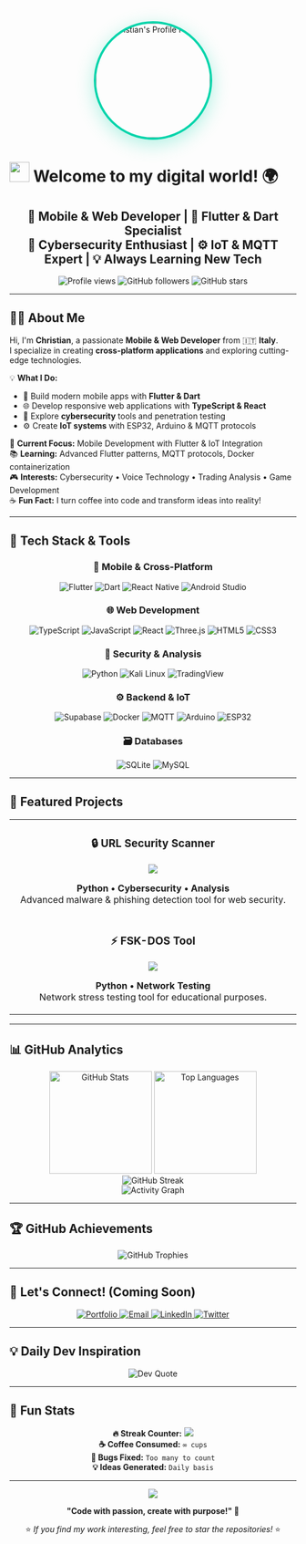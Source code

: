 <div align="center">
  <img src="https://avatars.githubusercontent.com/u/137430908?v=4" width="200px" style="border-radius: 50%; border: 4px solid #00D4AA; box-shadow: 0 8px 32px rgba(0, 212, 170, 0.3);" alt="Christian's Profile Picture" />
</div>

# <img src="https://media.giphy.com/media/hvRJCLFzcasrR4ia7z/giphy.gif" width="35px" /> Welcome to my digital world! 🌍

<div align="center">
  <h2>🚀 Mobile & Web Developer | 📱 Flutter & Dart Specialist<br/>🔐 Cybersecurity Enthusiast | ⚙️ IoT & MQTT Expert | 💡 Always Learning New Tech</h2>
</div>

<p align="center">
  <img src="https://komarev.com/ghpvc/?username=Chrxstxqn&label=Profile%20views&color=00D4AA&style=flat" alt="Profile views" />
  <img src="https://img.shields.io/github/followers/Chrxstxqn?label=Followers&style=social" alt="GitHub followers" />
  <img src="https://img.shields.io/github/stars/Chrxstxqn?label=Stars&style=social" alt="GitHub stars" />
</p>

---

## 👨‍💻 About Me

Hi, I'm **Christian**, a passionate **Mobile & Web Developer** from 🇮🇹 **Italy**.  
I specialize in creating **cross-platform applications** and exploring cutting-edge technologies.

💡 **What I Do:**
- 📱 Build modern mobile apps with **Flutter & Dart**
- 🌐 Develop responsive web applications with **TypeScript & React**  
- 🔐 Explore **cybersecurity** tools and penetration testing
- ⚙️ Create **IoT systems** with ESP32, Arduino & MQTT protocols

🎯 **Current Focus:** Mobile Development with Flutter & IoT Integration  
📚 **Learning:** Advanced Flutter patterns, MQTT protocols, Docker containerization  
🎮 **Interests:** Cybersecurity • Voice Technology • Trading Analysis • Game Development  
☕ **Fun Fact:** I turn coffee into code and transform ideas into reality!

---

## 🧰 Tech Stack & Tools

<div align="center">

### 📱 Mobile & Cross-Platform  
![Flutter](https://img.shields.io/badge/Flutter-02569B?style=for-the-badge&logo=flutter&logoColor=white)
![Dart](https://img.shields.io/badge/Dart-0175C2?style=for-the-badge&logo=dart&logoColor=white)
![React Native](https://img.shields.io/badge/React_Native-20232A?style=for-the-badge&logo=react&logoColor=61DAFB)
![Android Studio](https://img.shields.io/badge/Android_Studio-3DDC84?style=for-the-badge&logo=android-studio&logoColor=white)

### 🌐 Web Development  
![TypeScript](https://img.shields.io/badge/TypeScript-007ACC?style=for-the-badge&logo=typescript&logoColor=white)
![JavaScript](https://img.shields.io/badge/JavaScript-F7DF1E?style=for-the-badge&logo=javascript&logoColor=black)
![React](https://img.shields.io/badge/React-20232A?style=for-the-badge&logo=react&logoColor=61DAFB)
![Three.js](https://img.shields.io/badge/Three.js-000000?style=for-the-badge&logo=three.js&logoColor=white)
![HTML5](https://img.shields.io/badge/HTML5-E34F26?style=for-the-badge&logo=html5&logoColor=white)
![CSS3](https://img.shields.io/badge/CSS3-1572B6?style=for-the-badge&logo=css3&logoColor=white)

### 🔐 Security & Analysis  
![Python](https://img.shields.io/badge/Python-3776AB?style=for-the-badge&logo=python&logoColor=white)
![Kali Linux](https://img.shields.io/badge/Kali_Linux-557C94?style=for-the-badge&logo=kali-linux&logoColor=white)
![TradingView](https://img.shields.io/badge/TradingView-131722?style=for-the-badge&logo=tradingview&logoColor=white)

### ⚙️ Backend & IoT  
![Supabase](https://img.shields.io/badge/Supabase-3ECF8E?style=for-the-badge&logo=supabase&logoColor=white)
![Docker](https://img.shields.io/badge/Docker-2496ED?style=for-the-badge&logo=docker&logoColor=white)
![MQTT](https://img.shields.io/badge/MQTT-660066?style=for-the-badge&logo=mqtt&logoColor=white)
![Arduino](https://img.shields.io/badge/Arduino-00979D?style=for-the-badge&logo=arduino&logoColor=white)
![ESP32](https://img.shields.io/badge/ESP32-000000?style=for-the-badge&logo=espressif&logoColor=white)

### 🗃️ Databases  
![SQLite](https://img.shields.io/badge/SQLite-07405E?style=for-the-badge&logo=sqlite&logoColor=white)
![MySQL](https://img.shields.io/badge/MySQL-005C84?style=for-the-badge&logo=mysql&logoColor=white)

</div>

---

## 🌟 Featured Projects

<div align="center">
  <table>
    <tr>
      <td width="50%">
        <h3 align="center">🔒 URL Security Scanner</h3>
        <div align="center">
          <a href="https://github.com/Chrxstxqn/URL-Scan" target="_blank">
            <img src="https://github-readme-stats.vercel.app/api/pin/?username=Chrxstxqn&repo=URL-Scan&theme=react&bg_color=1F222E&title_color=00D4AA&hide_border=true" />
          </a>
        </div>
        <p align="center">
          <strong>Python • Cybersecurity • Analysis</strong><br/>
          Advanced malware & phishing detection tool for web security.
        </p>
      </td>
    </tr>
    <tr>
    </tr>
    <tr>
      <td width="50%">
        <h3 align="center">⚡ FSK-DOS Tool</h3>
        <div align="center">
          <a href="https://github.com/Chrxstxqn/FSK-DOS" target="_blank">
            <img src="https://github-readme-stats.vercel.app/api/pin/?username=Chrxstxqn&repo=FSK-DOS&theme=react&bg_color=1F222E&title_color=00D4AA&hide_border=true" />
          </a>
        </div>
        <p align="center">
          <strong>Python • Network Testing</strong><br/>
          Network stress testing tool for educational purposes.
        </p>
      </td>
    </tr>
  </table>
</div>

---

## 📊 GitHub Analytics

<div align="center">
  <img height="180em" src="https://github-readme-stats.vercel.app/api?username=Chrxstxqn&show_icons=true&theme=react&include_all_commits=true&count_private=true&bg_color=1F222E&title_color=00D4AA&icon_color=00D4AA&text_color=FFFFFF&hide_border=true" alt="GitHub Stats" />
  <img height="180em" src="https://github-readme-stats.vercel.app/api/top-langs/?username=Chrxstxqn&layout=compact&theme=react&bg_color=1F222E&title_color=00D4AA&text_color=FFFFFF&hide_border=true&langs_count=8" alt="Top Languages" />
</div>

<div align="center">
  <img src="https://github-readme-streak-stats.herokuapp.com/?user=Chrxstxqn&theme=react&background=1F222E&hide_border=true&ring=00D4AA&fire=F8D866&currStreakLabel=00D4AA" alt="GitHub Streak"/>
</div>

<div align="center">
  <img src="https://github-readme-activity-graph.vercel.app/graph?username=Chrxstxqn&theme=react-dark&bg_color=1F222E&hide_border=true&point=00D4AA&line=00D4AA&color=FFFFFF" alt="Activity Graph"/>
</div>

---

## 🏆 GitHub Achievements

<div align="center">
  <img src="https://github-profile-trophy.vercel.app/?username=Chrxstxqn&theme=onedark&no-frame=true&no-bg=true&margin-w=4&row=1" alt="GitHub Trophies"/>
</div>

---

## 💬 Let's Connect! (Coming Soon)

<div align="center">
  <a href="https://chrxstxqn.github.io" target="_blank">
    <img src="https://img.shields.io/badge/🌐_Portfolio-00D4AA?style=for-the-badge&logoColor=white" alt="Portfolio" />
  </a>
  <a href="mailto:contact@chrxstxqn.dev" target="_blank">
    <img src="https://img.shields.io/badge/📧_Email-D14836?style=for-the-badge&logo=gmail&logoColor=white" alt="Email" />
  </a>
  <a href="https://linkedin.com/in/chrxstxqn" target="_blank">
    <img src="https://img.shields.io/badge/💼_LinkedIn-0077B5?style=for-the-badge&logo=linkedin&logoColor=white" alt="LinkedIn" />
  </a>
  <a href="https://twitter.com/chrxstxqn" target="_blank">
    <img src="https://img.shields.io/badge/🐦_Twitter-1DA1F2?style=for-the-badge&logo=twitter&logoColor=white" alt="Twitter" />
  </a>
</div>

---

## 💡 Daily Dev Inspiration

<div align="center">
  <img src="https://quotes-github-readme.vercel.app/api?type=horizontal&theme=radical&border=true" alt="Dev Quote"/>
</div>

---

## 🎯 Fun Stats

<div align="center">
  
  **🔥 Streak Counter:** ![](https://komarev.com/ghpvc/?username=Chrxstxqn&color=00D4AA&style=plastic&label=Days+Coding)  
  **☕ Coffee Consumed:** `∞ cups`  
  **🐛 Bugs Fixed:** `Too many to count`  
  **💡 Ideas Generated:** `Daily basis`  
  
</div>

---

<div align="center">
  <img src="https://capsule-render.vercel.app/api?type=waving&color=gradient&customColorList=0,2,2,5,30&height=100&section=footer&text=Thanks%20for%20visiting!&fontSize=24&fontColor=ffffff&animation=twinkling"/>
  
  **"Code with passion, create with purpose!" 🚀**
  
  ⭐ *If you find my work interesting, feel free to star the repositories!* ⭐
</div>
